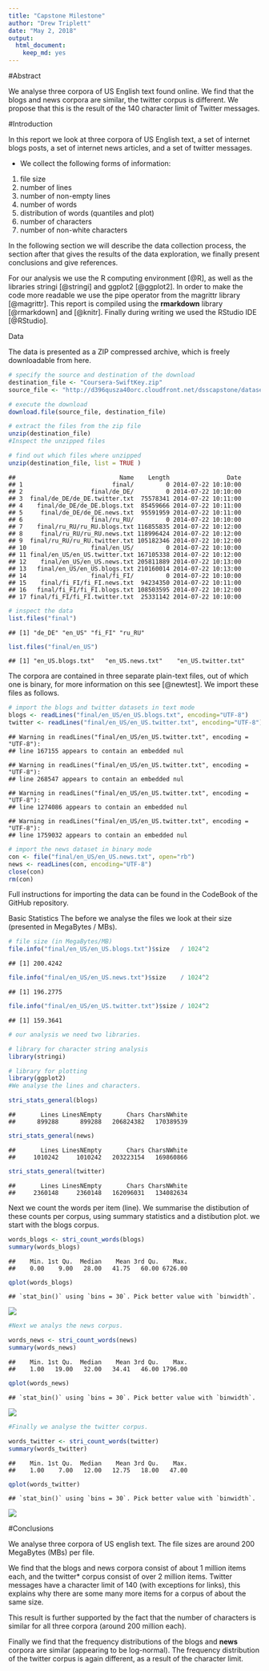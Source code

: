 ```yaml
---
title: "Capstone Milestone"
author: "Drew Triplett"
date: "May 2, 2018"
output: 
  html_document:
    keep_md: yes
---
```




#Abstract

We analyse three corpora of US English text found online. We find that the blogs and news corpora are similar, the twitter corpus is different. We propose that this is the result of the 140 character limit of Twitter messages.

#Introduction

In this report we look at three corpora of US English text, a set of internet blogs posts, a set of internet news articles, and a set of twitter messages.

 - We collect the following forms of information:

1. file size
2. number of lines
3. number of non-empty lines
4. number of words
5. distribution of words (quantiles and plot)
6. number of characters
7. number of non-white characters

In the following section we will describe the data collection process, the section after that gives the results of the data exploration, we finally present conclusions and give references.

For our analysis we use the R computing environment [@R], as well as the libraries stringi [@stringi] and ggplot2 [@ggplot2]. In order to make the code more readable we use the pipe operator from the magrittr library [@magrittr]. This report is compiled using the **rmarkdown** library [@rmarkdown] and [@knitr]. Finally during writing we used the RStudio IDE [@RStudio].

Data

The data is presented as a ZIP compressed archive, which is freely downloadable from here.


```r
# specify the source and destination of the download
destination_file <- "Coursera-SwiftKey.zip"
source_file <- "http://d396qusza40orc.cloudfront.net/dsscapstone/dataset/Coursera-SwiftKey.zip"

# execute the download
download.file(source_file, destination_file)

# extract the files from the zip file
unzip(destination_file)
#Inspect the unzipped files

# find out which files where unzipped
unzip(destination_file, list = TRUE )
```

```
##                             Name    Length                Date
## 1                         final/         0 2014-07-22 10:10:00
## 2                   final/de_DE/         0 2014-07-22 10:10:00
## 3  final/de_DE/de_DE.twitter.txt  75578341 2014-07-22 10:11:00
## 4    final/de_DE/de_DE.blogs.txt  85459666 2014-07-22 10:11:00
## 5     final/de_DE/de_DE.news.txt  95591959 2014-07-22 10:11:00
## 6                   final/ru_RU/         0 2014-07-22 10:10:00
## 7    final/ru_RU/ru_RU.blogs.txt 116855835 2014-07-22 10:12:00
## 8     final/ru_RU/ru_RU.news.txt 118996424 2014-07-22 10:12:00
## 9  final/ru_RU/ru_RU.twitter.txt 105182346 2014-07-22 10:12:00
## 10                  final/en_US/         0 2014-07-22 10:10:00
## 11 final/en_US/en_US.twitter.txt 167105338 2014-07-22 10:12:00
## 12    final/en_US/en_US.news.txt 205811889 2014-07-22 10:13:00
## 13   final/en_US/en_US.blogs.txt 210160014 2014-07-22 10:13:00
## 14                  final/fi_FI/         0 2014-07-22 10:10:00
## 15    final/fi_FI/fi_FI.news.txt  94234350 2014-07-22 10:11:00
## 16   final/fi_FI/fi_FI.blogs.txt 108503595 2014-07-22 10:12:00
## 17 final/fi_FI/fi_FI.twitter.txt  25331142 2014-07-22 10:10:00
```

```r
# inspect the data
list.files("final")
```

```
## [1] "de_DE" "en_US" "fi_FI" "ru_RU"
```

```r
list.files("final/en_US")
```

```
## [1] "en_US.blogs.txt"   "en_US.news.txt"    "en_US.twitter.txt"
```

The corpora are contained in three separate plain-text files, out of which one is binary, for more information on this see [@newtest]. We import these files as follows.


```r
# import the blogs and twitter datasets in text mode
blogs <- readLines("final/en_US/en_US.blogs.txt", encoding="UTF-8")
twitter <- readLines("final/en_US/en_US.twitter.txt", encoding="UTF-8")
```

```
## Warning in readLines("final/en_US/en_US.twitter.txt", encoding = "UTF-8"):
## line 167155 appears to contain an embedded nul
```

```
## Warning in readLines("final/en_US/en_US.twitter.txt", encoding = "UTF-8"):
## line 268547 appears to contain an embedded nul
```

```
## Warning in readLines("final/en_US/en_US.twitter.txt", encoding = "UTF-8"):
## line 1274086 appears to contain an embedded nul
```

```
## Warning in readLines("final/en_US/en_US.twitter.txt", encoding = "UTF-8"):
## line 1759032 appears to contain an embedded nul
```

```r
# import the news dataset in binary mode
con <- file("final/en_US/en_US.news.txt", open="rb")
news <- readLines(con, encoding="UTF-8")
close(con)
rm(con)
```
Full instructions for importing the data can be found in the CodeBook of the GitHub repository.

Basic Statistics
The before we analyse the files we look at their size (presented in MegaBytes / MBs).


```r
# file size (in MegaBytes/MB)
file.info("final/en_US/en_US.blogs.txt")$size   / 1024^2
```

```
## [1] 200.4242
```

```r
file.info("final/en_US/en_US.news.txt")$size    / 1024^2
```

```
## [1] 196.2775
```

```r
file.info("final/en_US/en_US.twitter.txt")$size / 1024^2
```

```
## [1] 159.3641
```

```r
# our analysis we need two libraries.

# library for character string analysis
library(stringi)

# library for plotting
library(ggplot2)
#We analyse the lines and characters.

stri_stats_general(blogs)
```

```
##       Lines LinesNEmpty       Chars CharsNWhite 
##      899288      899288   206824382   170389539
```

```r
stri_stats_general(news)
```

```
##       Lines LinesNEmpty       Chars CharsNWhite 
##     1010242     1010242   203223154   169860866
```

```r
stri_stats_general(twitter)
```

```
##       Lines LinesNEmpty       Chars CharsNWhite 
##     2360148     2360148   162096031   134082634
```

Next we count the words per item (line). We summarise the distibution of these counts per corpus, using summary statistics and a distibution plot. we start with the blogs corpus.


```r
words_blogs <- stri_count_words(blogs)
summary(words_blogs)
```

```
##    Min. 1st Qu.  Median    Mean 3rd Qu.    Max. 
##    0.00    9.00   28.00   41.75   60.00 6726.00
```

```r
qplot(words_blogs)
```

```
## `stat_bin()` using `bins = 30`. Pick better value with `binwidth`.
```

![](Milestone_files/figure-html/unnamed-chunk-4-1.png)<!-- -->

```r
#Next we analys the news corpus.

words_news <- stri_count_words(news)
summary(words_news)
```

```
##    Min. 1st Qu.  Median    Mean 3rd Qu.    Max. 
##    1.00   19.00   32.00   34.41   46.00 1796.00
```

```r
qplot(words_news)
```

```
## `stat_bin()` using `bins = 30`. Pick better value with `binwidth`.
```

![](Milestone_files/figure-html/unnamed-chunk-4-2.png)<!-- -->

```r
#Finally we analyse the twitter corpus.

words_twitter <- stri_count_words(twitter)
summary(words_twitter)
```

```
##    Min. 1st Qu.  Median    Mean 3rd Qu.    Max. 
##    1.00    7.00   12.00   12.75   18.00   47.00
```

```r
qplot(words_twitter)
```

```
## `stat_bin()` using `bins = 30`. Pick better value with `binwidth`.
```

![](Milestone_files/figure-html/unnamed-chunk-4-3.png)<!-- -->

#Conclusions

We analyse three corpora of US english text. The file sizes are around 200 MegaBytes (MBs) per file.

We find that the blogs and news corpora consist of about 1 million items each, and the twitter* corpus consist of over 2 million items. Twitter messages have a character limit of 140 (with exceptions for links), this explains why there are some many more items for a corpus of about the same size.

This result is further supported by the fact that the number of characters is similar for all three corpora (around 200 million each).

Finally we find that the frequency distributions of the blogs and **news** corpora are similar (appearing to be log-normal). The frequency distribution of the twitter corpus is again different, as a result of the character limit.
